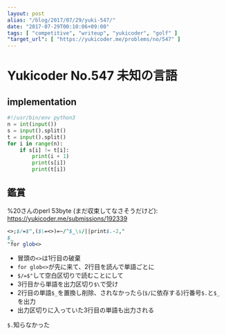 ```yaml
---
layout: post
alias: "/blog/2017/07/29/yuki-547/"
date: "2017-07-29T00:10:06+09:00"
tags: [ "competitive", "writeup", "yukicoder", "golf" ]
"target_url": [ "https://yukicoder.me/problems/no/547" ]
---
```


# Yukicoder No.547 未知の言語

## implementation

``` python
#!/usr/bin/env python3
n = int(input())
s = input().split()
t = input().split()
for i in range(n):
    if s[i] != t[i]:
        print(i + 1)
        print(s[i])
        print(t[i])
```

## 鑑賞

%20さんのperl $53$byte (まだ収束してなさそうだけど): <https://yukicoder.me/submissions/192339>


``` perl
<>;$/=$",($\=<>)=~/^$_\s/||print$.-2,"
$_
"for glob<>
```

-   冒頭の`<>`は$1$行目の破棄
-   `for glob<>`が先に来て、$2$行目を読んで単語ごとに
-   `$/=$"`して空白区切りで読むことにして
-   $3$行目から単語を出力区切り`$\`で受け
-   $2$行目の単語`$_`を置換し削除、されなかったら(`$/`に依存する)行番号`$.`と`$_`を出力
-   出力区切りに入っていた$3$行目の単語も出力される

`$.`知らなかった
